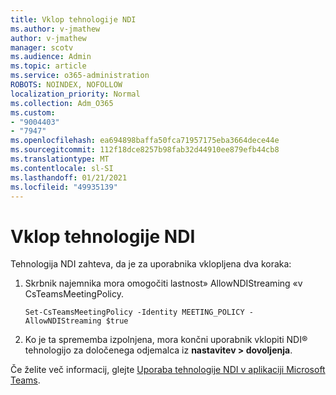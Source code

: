 ```yaml
---
title: Vklop tehnologije NDI
ms.author: v-jmathew
author: v-jmathew
manager: scotv
ms.audience: Admin
ms.topic: article
ms.service: o365-administration
ROBOTS: NOINDEX, NOFOLLOW
localization_priority: Normal
ms.collection: Adm_O365
ms.custom:
- "9004403"
- "7947"
ms.openlocfilehash: ea694898baffa50fca71957175eba3664dece44e
ms.sourcegitcommit: 112f18dce8257b98fab32d44910ee879efb44cb8
ms.translationtype: MT
ms.contentlocale: sl-SI
ms.lasthandoff: 01/21/2021
ms.locfileid: "49935139"
---
```

# <a name="turn-on-ndi-technology"></a>Vklop tehnologije NDI

Tehnologija NDI zahteva, da je za uporabnika vklopljena dva koraka:

1. Skrbnik najemnika mora omogočiti lastnost» AllowNDIStreaming «v CsTeamsMeetingPolicy.

    `Set-CsTeamsMeetingPolicy -Identity MEETING_POLICY -AllowNDIStreaming $true`

2. Ko je ta sprememba izpolnjena, mora končni uporabnik vklopiti NDI® tehnologijo za določenega odjemalca iz **nastavitev > dovoljenja**.

Če želite več informacij, glejte [Uporaba tehnologije NDI v aplikaciji Microsoft Teams](https://docs.microsoft.com/microsoftteams/use-ndi-in-meetings).
